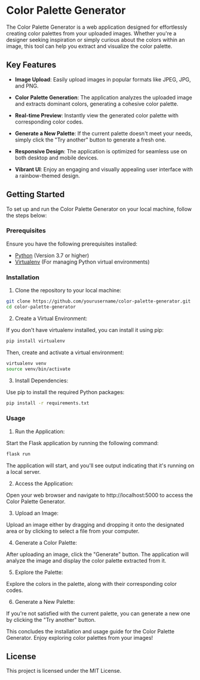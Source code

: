 # Color Palette Generator

The Color Palette Generator is a web application designed for effortlessly creating color palettes from your uploaded images. Whether you're a designer seeking inspiration or simply curious about the colors within an image, this tool can help you extract and visualize the color palette.

## Key Features

- **Image Upload**: Easily upload images in popular formats like JPEG, JPG, and PNG.

- **Color Palette Generation**: The application analyzes the uploaded image and extracts dominant colors, generating a cohesive color palette.

- **Real-time Preview**: Instantly view the generated color palette with corresponding color codes.

- **Generate a New Palette**: If the current palette doesn't meet your needs, simply click the "Try another" button to generate a fresh one.

- **Responsive Design**: The application is optimized for seamless use on both desktop and mobile devices.

- **Vibrant UI**: Enjoy an engaging and visually appealing user interface with a rainbow-themed design.

## Getting Started

To set up and run the Color Palette Generator on your local machine, follow the steps below:

### Prerequisites

Ensure you have the following prerequisites installed:

- [Python](https://www.python.org/downloads/) (Version 3.7 or higher)
- [Virtualenv](https://virtualenv.pypa.io/en/latest/installation.html) (For managing Python virtual environments)

### Installation

1. Clone the repository to your local machine:
```bash
git clone https://github.com/yourusername/color-palette-generator.git
cd color-palette-generator
```

2. Create a Virtual Environment:

If you don't have virtualenv installed, you can install it using pip:

```bash
pip install virtualenv
```
Then, create and activate a virtual environment:

```bash
virtualenv venv
source venv/bin/activate
```

3. Install Dependencies:

Use pip to install the required Python packages:
```bash
pip install -r requirements.txt
```

### Usage

1. Run the Application:

Start the Flask application by running the following command:

```bash
flask run
```

The application will start, and you'll see output indicating that it's running on a local server.

2. Access the Application:

Open your web browser and navigate to http://localhost:5000 to access the Color Palette Generator.

3. Upload an Image:

Upload an image either by dragging and dropping it onto the designated area or by clicking to select a file from your computer.

4. Generate a Color Palette:

After uploading an image, click the "Generate" button. The application will analyze the image and display the color palette extracted from it.

5. Explore the Palette:

Explore the colors in the palette, along with their corresponding color codes.

6. Generate a New Palette:

If you're not satisfied with the current palette, you can generate a new one by clicking the "Try another" button.

This concludes the installation and usage guide for the Color Palette Generator. Enjoy exploring color palettes from your images!

## License

This project is licensed under the MIT License.
